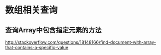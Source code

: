 数组相关查询
======================

查询Array中包含指定元素的方法
--------------------------------------------
http://stackoverflow.com/questions/18148166/find-document-with-array-that-contains-a-specific-value

